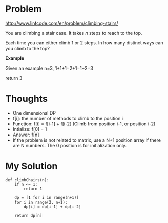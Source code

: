 # Problem

http://www.lintcode.com/en/problem/climbing-stairs/

You are climbing a stair case. It takes *n* steps to reach to the top.

Each time you can either climb 1 or 2 steps. In how many distinct ways can you climb to the top?

**Example**

Given an example n=3, 1+1+1=2+1=1+2=3

return 3

# Thoughts

- One dimensional DP
- f[i]: the number of methods to climb to the position i
- Function: f[i] = f[i-1] + f[i-2] (Climb from position i-1, or position i-2)
- Intialize: f[0] = 1
- Answer: f[n]
- If the problem is not related to matrix, use a N+1 position array if there are N numbers. The 0 position is for initialization only.

# My Solution

```
def climbChairs(n):
    if n <= 1:
        return 1
    
    dp = [1 for i in range(n+1)]
    for i in range(2, n+1):
        dp[i] = dp[i-1] + dp[i-2]
    
    return dp[n]
```